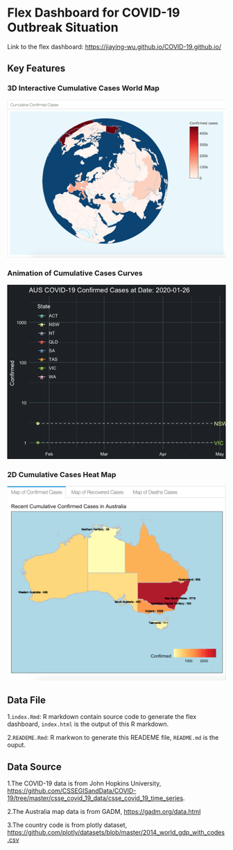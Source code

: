 
Flex Dashboard for COVID-19 Outbreak Situation
==============================================

Link to the flex dashboard: <https://jiaying-wu.github.io/COVID-19.github.io/>

Key Features
------------

### 3D Interactive Cumulative Cases World Map

![](image/3d_world_map.png)

### Animation of Cumulative Cases Curves

![](image/animate_confirmed.gif)

### 2D Cumulative Cases Heat Map

![](image/2d_aus_map.png)

Data File
---------

1.`index.Rmd`: R markdown contain source code to generate the flex dashboard, `index.html` is the output of this R markdown.

2.`READEME.Rmd`: R markwon to generate this READEME file, `README.md` is the ouput.

Data Source
-----------

1.The COVID-19 data is from John Hopkins University, <https://github.com/CSSEGISandData/COVID-19/tree/master/csse_covid_19_data/csse_covid_19_time_series>.

2.The Australia map data is from GADM, <https://gadm.org/data.html>

3.The country code is from plotly dataset, <https://github.com/plotly/datasets/blob/master/2014_world_gdp_with_codes.csv>
